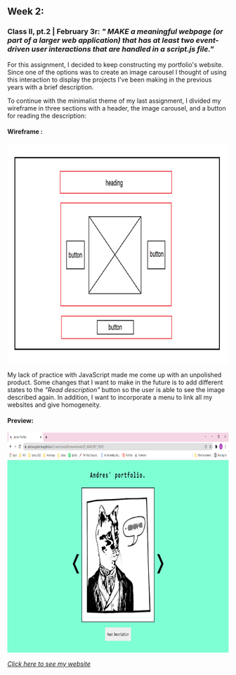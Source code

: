 ## Week 2:

### Class II, pt.2 | February 3r: _" MAKE a meaningful webpage (or part of a larger web application) that has at least two event-driven user interactions that are handled in a script.js file."_

For this assignment, I decided to keep constructing my portfolio's website. Since one of the options was to create an image carousel I thought of using this interaction to display the projects I've been making in the previous years with a brief description.

To continue with the minimalist theme of my last assignment, I divided my wireframe in three sections with a header, the image carousel, and a button for reading the description:

#### Wireframe :

<img src="wireframe.png" height ="500" />

My lack of practice with JavaScript made me come up with an unpolished product. Some changes that I want to make in the future is to add different states to the _"Read description"_ button so the user is able to see the image described again. In addition, I want to incorporate a menu to link all my websites and give homogeneity.

#### Preview: 

<img src="screenshot.png" height ="500" />

[_Click here to see my website_](https://andresugartechea.github.io/ConnectionsLab/homework/week2/5_JAVASCRIPT_SSINY/)


